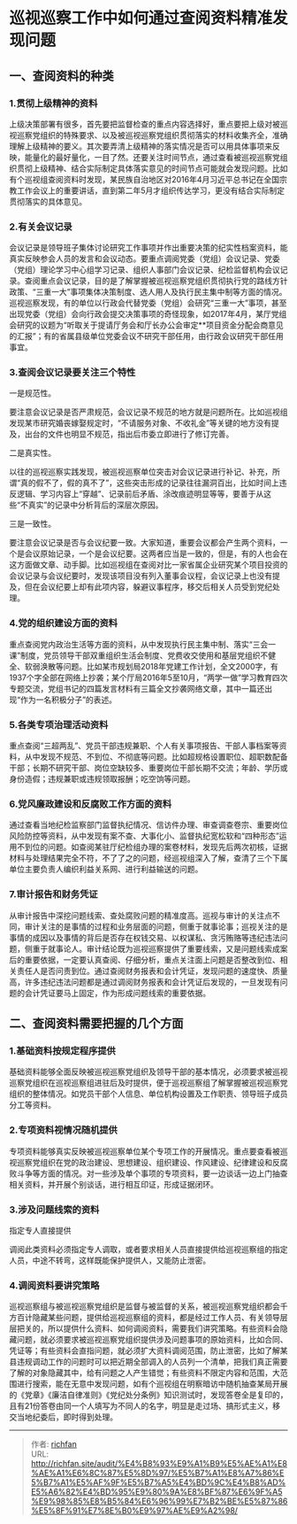 # 巡视巡察工作中如何通过查阅资料精准发现问题


## 一、查阅资料的种类

### 1.贯彻上级精神的资料

上级决策部署有很多，首先要把监督检查的重点内容选择好，重点要把上级对被巡视巡察党组织的特殊要求、以及被巡视巡察党组织贯彻落实的材料收集齐全，准确理解上级精神的要义。其次要弄清上级精神的落实情况是否可以用具体事项来反映，能量化的最好量化，一目了然。还要关注时间节点，通过查看被巡视巡察党组织贯彻上级精神、结合实际制定具体落实意见的时间节点可能就会发现问题。比如有个巡视组查阅资料时发现，某民族自治地区对2016年4月习近平总书记在全国宗教工作会议上的重要讲话，直到第二年5月才组织传达学习，更没有结合实际制定贯彻落实的具体意见。


### 2.有关会议记录

会议记录是领导班子集体讨论研究工作事项并作出重要决策的纪实性档案资料，能真实反映参会人员的发言和会议动态。要重点调阅党委（党组）会议记录、党委（党组）理论学习中心组学习记录、组织人事部门会议记录、纪检监督机构会议记录。查阅重点会议记录，目的是了解掌握被巡视巡察党组织贯彻执行党的路线方针政策、“三重一大”事项集体决策制度、选人用人及执行民主集中制等方面的情况。巡视巡察发现，有的单位以行政会代替党委（党组）会研究“三重一大”事项，甚至出现党委（党组）会向行政会提交决策事项的奇怪现象，如2017年4月，某厅党组会研究的议题为“听取关于提请厅务会和厅长办公会审定**项目资金分配会商意见的汇报”；有的省属县级单位党委会议不研究干部任用，由行政会议研究干部任用事宜。


### 3.查阅会议记录要关注三个特性

一是规范性。

要注意会议记录是否严肃规范，会议记录不规范的地方就是问题所在。比如巡视组发现某市研究婚丧嫁娶规定时，“不请服务对象、不收礼金”等关键的地方没有提及，出台的文件也明显不规范，指出后市委立即进行了修订完善。

二是真实性。

以往的巡视巡察实践发现，被巡视巡察单位突击对会议记录进行补记、补充，所谓“真的假不了，假的真不了”，这些突击形成的记录往往漏洞百出，比如时间上违反逻辑、学习内容上“穿越”、记录前后矛盾、涂改痕迹明显等等，要善于从这些“不真实”的记录中分析背后的深层次原因。

三是一致性。

要注意会议记录是否与会议纪要一致。大家知道，重要会议都会产生两个资料，一个是会议原始记录，一个是会议纪要。这两者应当是一致的，但是，有的人也会在这方面做文章、动手脚。比如巡视组在查阅对比一家省属企业研究某个项目投资的会议记录与会议纪要时，发现该项目没有列入董事会议程，会议记录上也没有提及，但在会议纪要上却有此项内容，躲避议事程序，移交后相关人员受到党纪处理。


### 4.党的组织建设方面的资料

重点查阅党内政治生活等方面的资料，从中发现执行民主集中制、落实“三会一课”制度，党员领导干部双重组织生活会制度、党费收交使用和基层党组织不健全、软弱涣散等问题。比如某市规划局2018年党建工作计划，全文2000字，有1937个字全部在网络上抄袭；某个厅局2016年5至10月，“两学一做”学习教育四次专题交流，党组书记的四篇发言材料有三篇全文抄袭网络文章，其中一篇还出现“作为一名积极分子”的表述。


### 5.各类专项治理活动资料

重点查阅“三超两乱”、党员干部违规兼职、个人有关事项报告、干部人事档案等资料，从中发现不规范、不到位、不彻底等问题。比如超规格设置职位、超职数配备干部；长期不研究干部、岗位空缺较多、重要岗位干部长期不交流；年龄、学历或身份造假；违规兼职或违规领取报酬；吃空饷等问题。


### 6.党风廉政建设和反腐败工作方面的资料

通过查看当地纪检监察部门监督执纪情况、信访件办理、审查调查卷宗、重要岗位风险防控等资料，从中发现有案不查、大事化小、监督执纪宽松软和“四种形态”运用不到位的问题。如查阅某驻厅纪检组办理的案卷材料，发现先后两次初核，证据材料与处理结果完全不符，不了了之的问题，经巡视组深入了解，查清了三个下属单位主要负责人编织利益关系网、进行利益输送的问题。


### 7.审计报告和财务凭证

从审计报告中深挖问题线索、查处腐败问题的精准度高。巡视与审计的关注点不同，审计关注的是事情的过程和业务层面的问题，侧重于就事论事；巡视关注的是事情的成因以及事情的背后是否存在权钱交易、以权谋私、贪污贿赂等违纪违法问题，侧重于就事论人。审计结论既为巡视巡察提供了重要线索，又是问题线索成案后的重要依据，一定要认真查阅、仔细分析，重点关注面上问题是否整改到位、相关责任人是否问责到位。通过查阅财务报表和会计凭证，发现问题的速度快、质量高，许多违纪违法问题都是通过调阅财务报表和会计凭证后发现的，一旦发现有问题的会计凭证要马上固定，作为形成问题线索的重要依据。

## 二、查阅资料需要把握的几个方面

### 1.基础资料按规定程序提供

基础资料能够全面反映被巡视巡察党组织及领导干部的基本情况，必须要求被巡视巡察党组织在巡视巡察组进驻后及时提供，便于巡视巡察组了解掌握被巡视巡察党组织的整体情况。如党员干部个人信息、单位机构设置及工作职责、领导班子成员分工等资料。

### 2.专项资料视情况随机提供

专项资料能够真实反映被巡视巡察单位某个专项工作的开展情况。重点要查看被巡视巡察党组织在党的政治建设、思想建设、组织建设、作风建设、纪律建设和反腐败斗争等方面的情况。对一些涉及单个事项的专项资料，要一边谈话一边上门抽查相关资料，并开展个别谈话，进行相互印证，形成证据闭环。


### 3.涉及问题线索的资料

指定专人直接提供

调阅此类资料必须指定专人调取，或者要求相关人员直接提供给巡视巡察组的指定人员，中途不转弯，这样既能保护提供人，又能防止泄密。


### 4.调阅资料要讲究策略

巡视巡察组与被巡视巡察党组织是监督与被监督的关系，被巡视巡察党组织都会千方百计隐藏某些问题，提供给巡视巡察组的资料，都是经过工作人员、有关领导层层把关的，所以提供什么资料、如何调阅资料，需要我们讲究策略。有些资料会隐藏问题，就必须要求被巡视巡察党组织提供涉及问题事项的原始资料，比如合同、凭证等；有些资料会直指问题，就必须扩大资料调阅范围，防止泄密，比如了解某县违规调动工作的问题时可以把近期全部调入的人员列一个清单，把我们真正需要了解的对象隐藏其中，给有问题之人产生错觉；有些资料不限定内容和范围，大范围进行搜索，能在无意中发现问题，如有个巡视组在明察暗访中随机抽查某局开展的《党章》《廉洁自律准则》《党纪处分条例》知识测试时，发现答卷全是复印的，且有21份答卷由同一个人填写为不同人的名字，明显是走过场、搞形式主义，移交当地纪委后，即时得到处理。

---

> 作者: [richfan](https://richfan.site/)  
> URL: http://richfan.site/audit/%E4%B8%93%E9%A1%B9%E5%AE%A1%E8%AE%A1%E6%8C%87%E5%8D%97/%E5%B7%A1%E8%A7%86%E5%B7%A1%E5%AF%9F%E5%B7%A5%E4%BD%9C%E4%B8%AD%E5%A6%82%E4%BD%95%E9%80%9A%E8%BF%87%E6%9F%A5%E9%98%85%E8%B5%84%E6%96%99%E7%B2%BE%E5%87%86%E5%8F%91%E7%8E%B0%E9%97%AE%E9%A2%98/  

